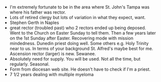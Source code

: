 - I'm extremely fortunate to be in the area where St. John's Tampa was where his father was rector.
- Lots of retired clergy but lots of variation in what they expect, want.
- Stephen Gerth in Naples
- great rector (troubled past) who 2 rectors ended up being deposed. Went to the Church on Easter Sunday to tell them. Then a few years later on the 1st Sunday after Easter. Recovering mode with mission mindedness. Dunedin priest doing well. Some others e.g. Holy Trinity near to us. In terms of your background St. Alfred's maybe best for me. Ascension rector (larger) is new. Sewanee.
- Absolutely need for supply. You will be used. Not all the time, but regularly. Seasonal.
- Form from diocesan web site. He doesn't have to check if I'm a priest.
- 7 1/2 years dealing with multiple myeloma